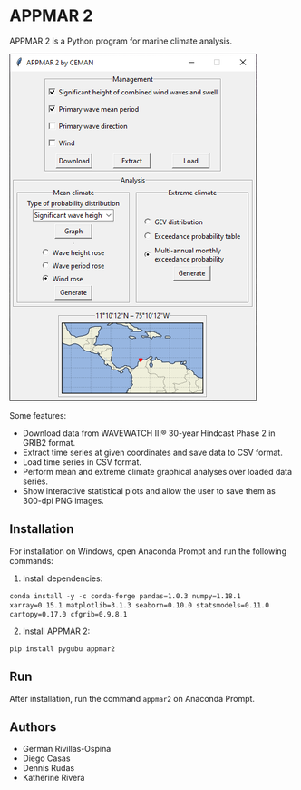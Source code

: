 # APPMAR 2

APPMAR 2 is a Python program for marine climate analysis.

![APPMAR 2 main window.](appmar2.png)

Some features:

* Download data from WAVEWATCH III® 30-year Hindcast Phase 2 in GRIB2 format.
* Extract time series at given coordinates and save data to CSV format.
* Load time series in CSV format.
* Perform mean and extreme climate graphical analyses over loaded data series.
* Show interactive statistical plots and allow the user to save them as 300-dpi PNG images.

## Installation

For installation on Windows, open Anaconda Prompt and run the following commands:

1. Install dependencies:

```
conda install -y -c conda-forge pandas=1.0.3 numpy=1.18.1 xarray=0.15.1 matplotlib=3.1.3 seaborn=0.10.0 statsmodels=0.11.0 cartopy=0.17.0 cfgrib=0.9.8.1
```

2. Install APPMAR 2:

```
pip install pygubu appmar2
```

## Run

After installation, run the command `appmar2` on Anaconda Prompt.

## Authors

* German Rivillas-Ospina
* Diego Casas
* Dennis Rudas
* Katherine Rivera
